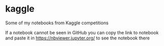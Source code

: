 # kaggle

Some of my notebooks from Kaggle competitions

If a notebook cannot be seen in GitHub you can copy the link to notebook and paste it in https://nbviewer.jupyter.org/ to see the notebook there
